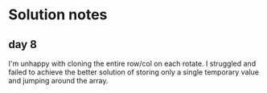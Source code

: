 # Solution notes

## day 8

I'm unhappy with cloning the entire row/col on each rotate. I struggled and failed to achieve the better solution of storing only a single temporary value and jumping around the array.
